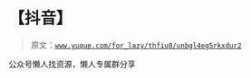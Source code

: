 # 【抖音】

> 原文：[`www.yuque.com/for_lazy/thfiu8/unbgl4eg5rkxdur2`](https://www.yuque.com/for_lazy/thfiu8/unbgl4eg5rkxdur2)



公众号懒人找资源，懒人专属群分享